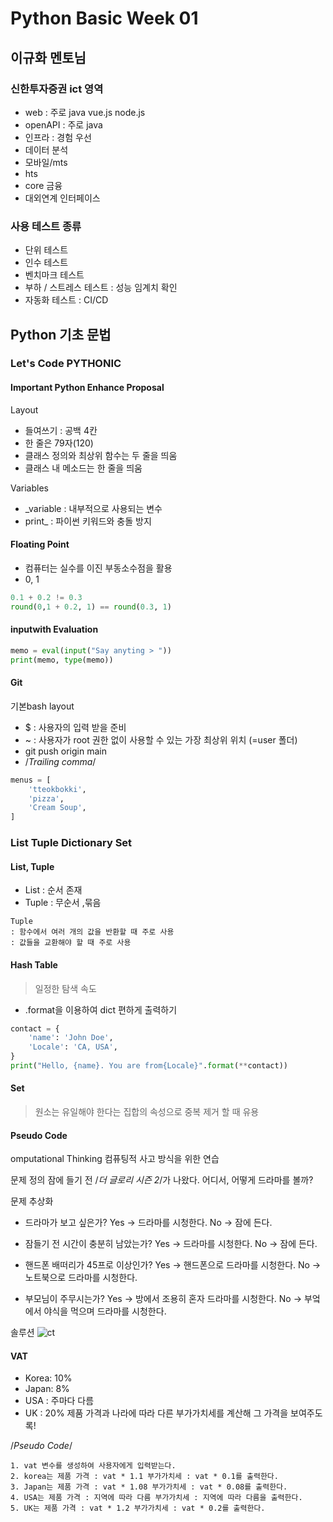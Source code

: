 # Python Basic Week 01

## 이규화 멘토님
### 신한투자증권 ict 영역
- web : 주로 java vue.js node.js
- openAPI : 주로 java
- 인프라 : 경험 우선
- 데이터 분석
- 모바일/mts
- hts
- core 금융
- 대외연계 인터페이스

### 사용 테스트 종류
- 단위 테스트
- 인수 테스트
- 벤치마크 테스트
- 부하 / 스트레스 테스트 : 성능 임계치 확인
- 자동화 테스트 : CI/CD


## Python 기초 문법
### Let's Code PYTHONIC
#### Important Python Enhance Proposal
Layout
- 들여쓰기 : 공백 4칸
- 한 줄은 79자(120)
- 클래스 정의와 최상위 함수는 두 줄을 띄움
- 클래스 내 메소드는 한 줄을 띄움

Variables
- _variable : 내부적으로 사용되는 변수
- print_ : 파이썬 키워드와 충돌 방지

#### Floating Point
- 컴퓨터는 실수를 이진 부동소수점을 활용
- 0, 1
```python
0.1 + 0.2 != 0.3
round(0,1 + 0.2, 1) == round(0.3, 1)
```

#### inputwith Evaluation
```python
memo = eval(input("Say anyting > "))
print(memo, type(memo))
```

#### Git
기본bash layout
- $ : 사용자의 입력 받을 준비
- ~ : 사용자가 root 권한 없이 사용할 수 있는 가장 최상위 위치 (=user 폴더)
- git push origin main
- /*Trailing comma*/
```python
menus = [
	'tteokbokki',
	'pizza',
	'Cream Soup',
]
```

### List Tuple Dictionary Set
#### List, Tuple
- List : 순서 존재
- Tuple : 무순서 ,묶음
```
Tuple
: 함수에서 여러 개의 값을 반환할 때 주로 사용
: 값들을 교환해야 할 때 주로 사용
```

#### Hash Table
> 일정한 탐색 속도
- .format을 이용하여 dict 편하게 출력하기
```python
contact = {
    'name': 'John Doe',
    'Locale': 'CA, USA',
}
print("Hello, {name}. You are from{Locale}".format(**contact))
```

#### Set
> 원소는 유일해야 한다는 집합의 속성으로 중복 제거 할 때 유용


#### Pseudo Code
omputational Thinking
컴퓨팅적 사고 방식을 위한 연습

문제 정의
잠에 들기 전 /*더 글로리 시즌 2*/가 나왔다. 어디서, 어떻게 드라마를 볼까?

문제 추상화
- 드라마가 보고 싶은가?
     Yes -> 드라마를 시청한다.
     No -> 잠에 든다.

- 잠들기 전 시간이 충분히 남았는가?
    Yes -> 드라마를 시청한다.
    No -> 잠에 든다.

- 핸드폰 배떠리가 45프로 이상인가?
    Yes -> 핸드폰으로 드라마를 시청한다.
    No -> 노트북으로 드라마를 시청한다.

- 부모님이 주무시는가?
    Yes -> 방에서 조용히 혼자 드라마를 시청한다.
    No -> 부엌에서 야식을 먹으며 드라마를 시청한다.

솔루션
![ct](https://user-images.githubusercontent.com/93964101/211465308-1a2a37d1-3661-4a04-b7ea-1d0378445339.png)


#### VAT
- Korea: 10%
- Japan: 8%
- USA : 주마다 다름
- UK : 20%
제품 가격과 나라에 따라 다른 부가가치세를 계산해 그 가격을 보여주도록!

/*Pseudo Code*/
```
1. vat 변수를 생성하여 사용자에게 입력받는다.
2. korea는 제품 가격 : vat * 1.1 부가가치세 : vat * 0.1를 출력한다.
3. Japan는 제품 가격 : vat * 1.08 부가가치세 : vat * 0.08를 출력한다.
4. USA는 제품 가격 : 지역에 따라 다름 부가가치세 : 지역에 따라 다름을 출력한다.
5. UK는 제품 가격 : vat * 1.2 부가가치세 : vat * 0.2를 출력한다.
```







